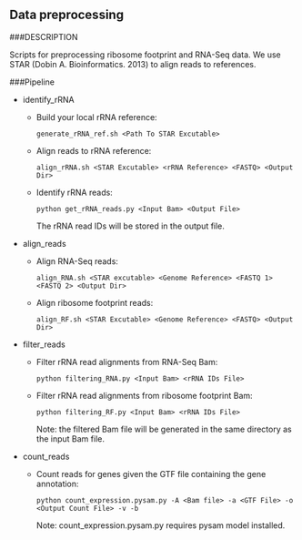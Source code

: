 Data preprocessing
----------

###DESCRIPTION

Scripts for preprocessing ribosome footprint and RNA-Seq data. We use STAR (Dobin A. Bioinformatics. 2013) 
to align reads to references.

###Pipeline

* identify_rRNA
  * Build your local rRNA reference:

    ```
	generate_rRNA_ref.sh <Path To STAR Excutable>
    ```

  * Align reads to rRNA reference:

	```
	align_rRNA.sh <STAR Excutable> <rRNA Reference> <FASTQ> <Output Dir>
	```

  * Identify rRNA reads:

	```
	python get_rRNA_reads.py <Input Bam> <Output File>
	```

	The rRNA read IDs will be stored in the output file.

* align_reads
  * Align RNA-Seq reads:

    ```
	align_RNA.sh <STAR excutable> <Genome Reference> <FASTQ 1> <FASTQ 2> <Output Dir>
	```

  * Align ribosome footprint reads:

	```
	align_RF.sh <STAR Excutable> <Genome Reference> <FASTQ> <Output Dir>
	```

* filter_reads
  * Filter rRNA read alignments from RNA-Seq Bam:

	```
	python filtering_RNA.py <Input Bam> <rRNA IDs File>
	```

  * Filter rRNA read alignments from ribosome footprint Bam:

	```
	python filtering_RF.py <Input Bam> <rRNA IDs File>
	```

	Note: the filtered Bam file will be generated in the same directory as the input Bam file.

* count_reads
  * Count reads for genes given the GTF file containing the gene annotation:

	```
	python count_expression.pysam.py -A <Bam file> -a <GTF File> -o <Output Count File> -v -b
	```

	Note: count_expression.pysam.py requires pysam model installed.
